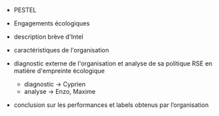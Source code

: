 - PESTEL
- Engagements écologiques

- description brève d'Intel
- caractéristiques de l'organisation

- diagnostic externe de l'organisation et analyse de sa politique RSE en matière d'empreinte écologique
    - diagnostic -> Cyprien
    - analyse -> Enzo, Maxime

- conclusion sur les performances et labels obtenus par l’organisation